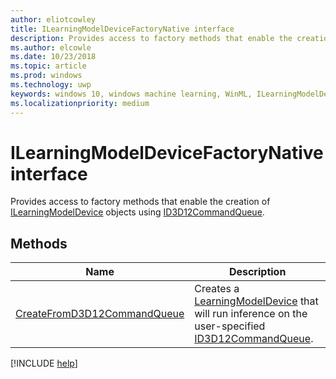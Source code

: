 ```yaml
---
author: eliotcowley
title: ILearningModelDeviceFactoryNative interface
description: Provides access to factory methods that enable the creation of ILearningModelDevice objects using ID3D12CommandQueue.
ms.author: elcowle
ms.date: 10/23/2018
ms.topic: article
ms.prod: windows
ms.technology: uwp
keywords: windows 10, windows machine learning, WinML, ILearningModelDeviceFactoryNative
ms.localizationpriority: medium
---
```


# ILearningModelDeviceFactoryNative interface

Provides access to factory methods that enable the creation of [ILearningModelDevice](https://docs.microsoft.com/uwp/api/windows.ai.machinelearning.learningmodeldevice) objects using [ID3D12CommandQueue](https://docs.microsoft.com/windows/desktop/api/d3d12/nn-d3d12-id3d12commandqueue).

## Methods

| Name | Description |
|------|-------------|
| [CreateFromD3D12CommandQueue](ILearningModelDeviceFactoryNative_CreateFromD3D12CommandQueue.md) | Creates a [LearningModelDevice](https://docs.microsoft.com/uwp/api/windows.ai.machinelearning.learningmodeldevice) that will run inference on the user-specified [ID3D12CommandQueue](https://docs.microsoft.com/windows/desktop/api/d3d12/nn-d3d12-id3d12commandqueue). |

[!INCLUDE [help](../includes/get-help.md)]